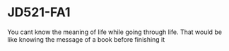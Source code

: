 # JD521-FA1
You cant know the meaning of life while going through life. That would be like knowing the message of a book before finishing it
